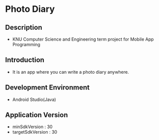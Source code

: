 # Photo Diary

## Description
- KNU Computer Science and Engineering term project for Mobile App Programming

## Introduction
- It is an app where you can write a photo diary anywhere.

## Development Environment
- Android Studio(Java)

## Application Version
- minSdkVersion : 30
- targetSdkVersion : 30


